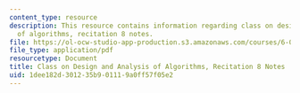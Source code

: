 ```yaml
---
content_type: resource
description: This resource contains information regarding class on design and analysis
  of algorithms, recitation 8 notes.
file: https://ol-ocw-studio-app-production.s3.amazonaws.com/courses/6-046j-design-and-analysis-of-algorithms-spring-2015/1dee182d301235b901119a0ff57f05e2_MIT6_046JS15_Recitation8.pdf
file_type: application/pdf
resourcetype: Document
title: Class on Design and Analysis of Algorithms, Recitation 8 Notes
uid: 1dee182d-3012-35b9-0111-9a0ff57f05e2
---
```

